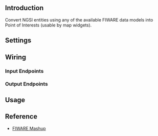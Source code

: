 ## Introduction

Convert NGSI entities using any of the available FIWARE data models into Point of Interests (usable by map widgets).

## Settings

## Wiring

### Input Endpoints

### Output Endpoints

## Usage

## Reference

- [FIWARE Mashup](https://mashup.lab.fiware.org/)
